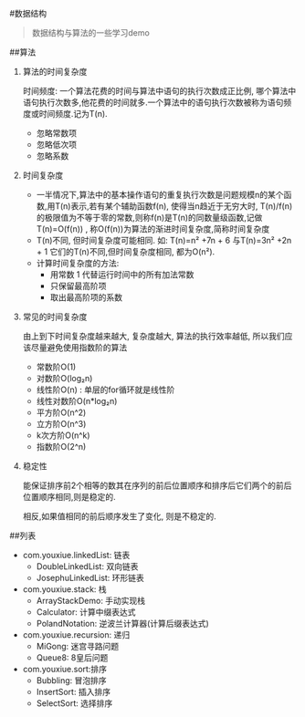 #数据结构
> 数据结构与算法的一些学习demo

##算法
1. 算法的时间复杂度
    
    时间频度: 一个算法花费的时间与算法中语句的执行次数成正比例, 哪个算法中语句执行次数多,他花费的时间就多.一个算法中的语句执行次数被称为语句频度或时间频度.记为T(n).
        
    - 忽略常数项
    - 忽略低次项
    - 忽略系数

2. 时间复杂度
    - 一半情况下,算法中的基本操作语句的重复执行次数是问题规模n的某个函数,用T(n)表示,若有某个辅助函数f(n), 使得当n趋近于无穷大时, T(n)/f(n)的极限值为不等于零的常数,则称f(n)是T(n)的同数量级函数,记做T(n)=O(f(n)) , 称O(f(n))为算法的渐进时间复杂度,简称时间复杂度
    - T(n)不同, 但时间复杂度可能相同. 如: T(n)=n² +7n + 6 与T(n)=3n² +2n + 1 它们的T(n)不同,但时间复杂度相同, 都为O(n²).
    - 计算时间复杂度的方法:
        - 用常数 1 代替运行时间中的所有加法常数
        - 只保留最高阶项
        - 取出最高阶项的系数

3. 常见的时间复杂度
    
    由上到下时间复杂度越来越大, 复杂度越大, 算法的执行效率越低, 所以我们应该尽量避免使用指数阶的算法
    - 常数阶O(1)
    - 对数阶O(log₂n)
    - 线性阶O(n) : 单层的for循环就是线性阶
    - 线性对数阶O(n*log₂n)
    - 平方阶O(n^2)
    - 立方阶O(n^3)
    - k次方阶O(n^k)
    - 指数阶O(2^n)

4. 稳定性

    能保证排序前2个相等的数其在序列的前后位置顺序和排序后它们两个的前后位置顺序相同,则是稳定的.

    相反,如果值相同的前后顺序发生了变化, 则是不稳定的.
    
##列表
- com.youxiue.linkedList: 链表
    - DoubleLinkedList: 双向链表
    - JosephuLinkedList: 环形链表
- com.youxiue.stack: 栈
    - ArrayStackDemo: 手动实现栈
    - Calculator: 计算中缀表达式
    - PolandNotation: 逆波兰计算器(计算后缀表达式)
- com.youxiue.recursion: 递归
    - MiGong: 迷宫寻路问题
    - Queue8: 8皇后问题
- com.youxiue.sort:排序
    - Bubbling: 冒泡排序
    - InsertSort: 插入排序
    - SelectSort: 选择排序

